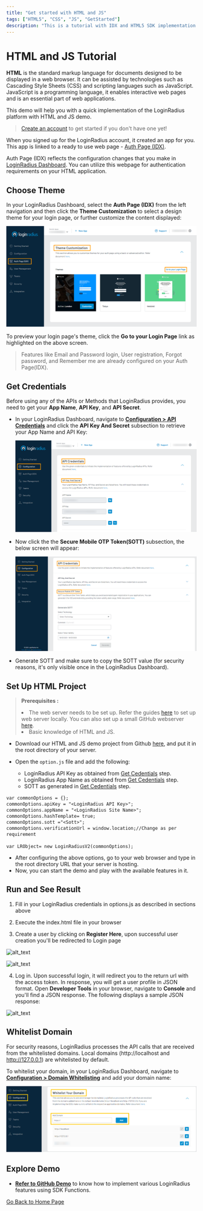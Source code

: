 ```yaml
---
title: "Get started with HTML and JS"
tags: ["HTML5", "CSS", "JS", "GetStarted"]
description: "This is a tutorial with IDX and HTML5 SDK implementation."
---
```

# HTML and JS Tutorial

**HTML** is the standard markup language for documents designed to be displayed in a web browser. It can be assisted by technologies such as Cascading Style Sheets (CSS) and scripting languages such as JavaScript. JavaScript is a programming language, it enables interactive web pages and is an essential part of web applications.

This demo will help you with a quick implementation of the LoginRadius platform with HTML and JS demo.


> [Create an account](https://accounts.loginradius.com/auth.aspx?return_url=https://dashboard.loginradius.com/login&action=register) to get started if you don't have one yet!

When you signed up for the LoginRadius account, it created an app for you. This app is linked to a ready to use web page - [Auth Page (IDX)](https://www.loginradius.com/docs/developer/concepts/idx-overview/).

Auth Page (IDX) reflects the configuration changes that you make in [LoginRadius Dashboard](https://dashboard.loginradius.com/getting-started). You can utilize this webpage for authentication requirements on your HTML application.


## Choose Theme

In your LoginRadius Dashboard, select the **Auth Page (IDX)** from the left navigation and then click the **Theme Customization** to select a design theme for your login page, or further customize the content displayed:

![alt_text](../../assets/blog-common/theme-customization.png "image_tooltip")


To preview your login page's theme, click the **Go to your Login Page** link as highlighted on the above screen. 

> Features like Email and Password login, User registration, Forgot password, and Remember me are already configured on your Auth Page(IDX).


## Get Credentials

Before using any of the APIs or Methods that LoginRadius provides, you need to get your **App Name**, **API Key**, and **API Secret**.

- In your LoginRadius Dashboard, navigate to **[Configuration > API Credentials](https://dashboard.loginradius.com/configuration)** and click the **API Key And Secret** subsection to retrieve your App Name and API Key:

  ![alt_text](../../assets/blog-common/api-credentials.png "image_tooltip")

- Now click the the **Secure Mobile OTP Token(SOTT)** subsection, the below screen will appear:

  ![alt_text](../../assets/blog-common/sott.png "image_tooltip")

- Generate SOTT and make sure to copy the SOTT value (for security reasons, it's only visible once in the LoginRadius Dashboard).


## Set Up HTML Project 

> **Prerequisites :** <li> The web server needs to be set up. Refer the guides [here](https://www.maketecheasier.com/setup-local-web-server-all-platforms/) to set up web server locally. You can also set up a small GitHub webserver [here](https://www.maketecheasier.com/setup-local-web-server-all-platforms/).<li> Basic knowledge of HTML and JS.

- Download our HTML and JS demo project from Github [here](https://github.com/LoginRadius/demo), and put it in the root directory of your server.

- Open the `option.js` file and add the following:
  * LoginRadius API Key as obtained from [Get Cedentials](#get-credentials) step.
  * LoginRadius App Name as obtained from [Get Cedentials](#get-credentials) step.
  * SOTT as generated in [Get Cedentials](#get-credentials) step.

```
var commonOptions = {};
commonOptions.apiKey = "<LoginRadius API Key>";
commonOptions.appName = "<LoginRadius Site Name>";
commonOptions.hashTemplate= true;
commonOptions.sott ="<Sott>";
commonOptions.verificationUrl = window.location;//Change as per requirement

var LRObject= new LoginRadiusV2(commonOptions);

```
- After configuring the above options, go to your web browser and type in the root directory URL that your server is hosting.
- Now, you can start the demo and play with the available features in it.

## Run and See Result

1. Fill in your LoginRadius credentials in options.js as described in sections above

2. Execute the index.html file in your browser

3. Create a user by clicking on **Register Here**, upon successful user creation you'll be redirected to Login page

![alt_text](/images/loginscreen.png "image_tooltip")

![alt_text](/images/registration.png "image_tooltip")

4. Log in. Upon successful login, it will redirect you to the return url with the access token. In response, you will get a user profile in JSON format. Open **Developer Tools** in your browser, navigate to **Console** and you'll find a JSON response. The following displays a sample JSON response:



![alt_text](/images/jsonresponse.png "image_tooltip")

## Whitelist Domain

For security reasons, LoginRadius processes the API calls that are received from the whitelisted domains. Local domains (http://localhost and http://127.0.0.1) are whitelisted by default.

To whitelist your domain, in your LoginRadius Dashboard, navigate to **[Configuration > Domain Whitelisting](https://dashboard.loginradius.com/configuration)** and add your domain name:

![alt_text](../../assets/blog-common/domain-whitelisting.png "image_tooltip")

## Explore Demo

* **[Refer to GitHub Demo](/download/html5-sdk-demo.zip)**  to know how to implement various LoginRadius features using SDK Functions.


[Go Back to Home Page](https://lr-developer-docs.netlify.app)
